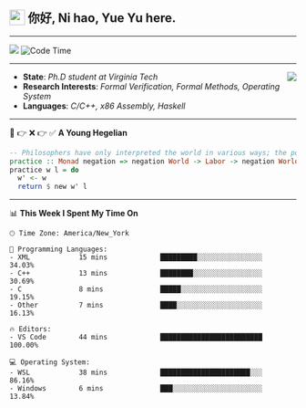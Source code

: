 <h2> <img style="vertical-align: text-bottom;" src=https://slackmojis.com/emojis/13253-yay-frog/download/ width=27> 你好, Ni hao, Yue Yu here. </h2>

---

![](https://api.visitorbadge.io/api/visitors?path=https%3A%2F%2Fgithub.com%2Ffishjump%2Ffishjump&amp;countColor=%232ccce4&amp;style=flat) ![Code Time](https://img.shields.io/badge/Code%20Time-463%20hrs%2013%20mins-blue)

---

<img align='right' src=https://slackmojis.com/emojis/5264-coding/download> </td>

- **State**: *Ph.D student at Virginia Tech*
- **Research Interests**: *Formal Verification, Formal Methods, Operating System*
- **Languages**: *C/C++, x86 Assembly, Haskell*

---

🚫 👉 ❌ 👉 ✅ **A Young Hegelian**

``` haskell
-- Philosophers have only interpreted the world in various ways; the point is to change it.
practice :: Monad negation => negation World -> Labor -> negation World
practice w l = do
  w' <- w
  return $ new w' l
```

---


📊 **This Week I Spent My Time On** 

```text
🕑︎ Time Zone: America/New_York

💬 Programming Languages:
- XML            15 mins             █████████░░░░░░░░░░░░░░░░     34.03%
- C++            13 mins             ████████░░░░░░░░░░░░░░░░░     30.69%
- C              8 mins              █████░░░░░░░░░░░░░░░░░░░░     19.15%
- Other          7 mins              ████░░░░░░░░░░░░░░░░░░░░░     16.13%

🔥 Editors:
- VS Code        44 mins             █████████████████████████     100.00%

💻 Operating System:
- WSL            38 mins             ██████████████████████░░░     86.16%
- Windows        6 mins              ███░░░░░░░░░░░░░░░░░░░░░░     13.84%
```

